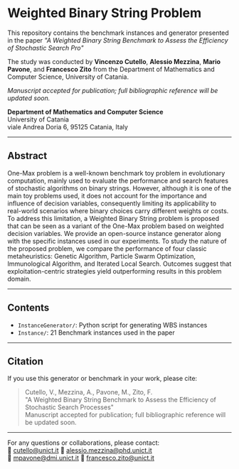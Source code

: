 # Weighted Binary String Problem

This repository contains the benchmark instances and generator presented in the paper _"A Weighted Binary String Benchmark to Assess the Efficiency of Stochastic Search Pro"_

The study was conducted by **Vincenzo Cutello**, **Alessio Mezzina**, **Mario Pavone**, and **Francesco Zito** from the Department of Mathematics and Computer Science, University of Catania.

_Manuscript accepted for publication; full bibliographic reference will be updated soon._

**Department of Mathematics and Computer Science**  
University of Catania  
viale Andrea Doria 6, 95125 Catania, Italy

---

## Abstract

One-Max problem is a well-known benchmark toy problem in evolutionary computation, mainly used to evaluate the performance and search features of stochastic algorithms on binary strings. However, although it is one of the main toy problems used, it does not account for the importance and influence of decision variables, consequently limiting its applicability to real-world scenarios where binary choices carry different weights or costs. To address this limitation, a Weighted Binary String problem is proposed that can be seen as a variant of the One-Max problem based on weighted decision variables. We provide an open-source instance generator along with the specific instances used in our experiments. To study the nature of the proposed problem, we compare the performance of four classic metaheuristics: Genetic Algorithm, Particle Swarm Optimization, Immunological Algorithm, and Iterated Local Search. Outcomes suggest that exploitation-centric strategies yield outperforming results in this problem domain.

---

## Contents

- `InstanceGenerator/`: Python script for generating WBS instances
- `Instance/`: 21 Benchmark instances used in the paper

---

## Citation

If you use this generator or benchmark in your work, please cite:

> Cutello, V., Mezzina, A., Pavone, M., Zito, F.  
> "A Weighted Binary String Benchmark to Assess the Efficiency of Stochastic Search Processes"  
> Manuscript accepted for publication; full bibliographic reference will be updated soon.

---

For any questions or collaborations, please contact:  
📧 cutello@unict.it
📧 alessio.mezzina@phd.unict.it  
📧 mpavone@dmi.unict.it
📧 francesco.zito@unict.it
